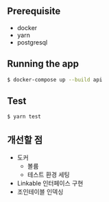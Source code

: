 ## Prerequisite
- docker
- yarn
- postgresql

## Running the app

```bash
$ docker-compose up --build api
```

## Test

```bash
$ yarn test
```

## 개선할 점
- 도커
  - 볼륨
  - 테스트 환경 세팅
- Linkable 인터페이스 구현
- 조인테이블 인덱싱

